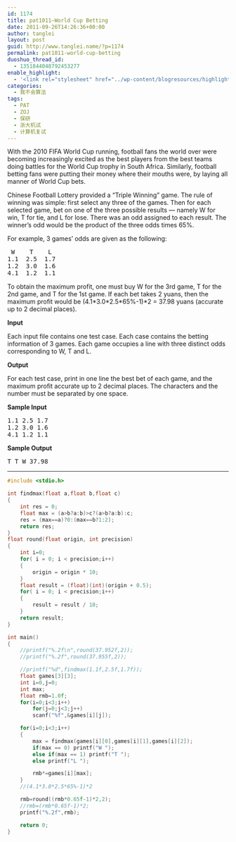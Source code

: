 ```yaml
---
id: 1174
title: pat1011—World Cup Betting
date: 2011-09-26T14:26:36+00:00
author: tanglei
layout: post
guid: http://www.tanglei.name/?p=1174
permalink: pat1011-world-cup-betting
duoshuo_thread_id:
  - 1351844048792453277
enable_highlight:
  - '<link rel="stylesheet" href="../wp-content/blogresources/highlightconfig/highlight.default.min.css"><script src="../wp-content/blogresources/highlightconfig/jquery-2.1.4.min.js"></script><script src="../wp-content/blogresources/highlightconfig/enable_highlight.js"></script>'
categories:
  - 我不会算法
tags:
  - PAT
  - ZOJ
  - 保研
  - 浙大机试
  - 计算机复试
---
```

<div id="problemContent">
  <p>
    With the 2010 FIFA World Cup running, football fans the world over were becoming increasingly excited as the best players from the best teams doing battles for the World Cup trophy in South Africa. Similarly, football betting fans were putting their money where their mouths were, by laying all manner of World Cup bets.
  </p>
  
  <p>
    Chinese Football Lottery provided a &#8220;Triple Winning&#8221; game. The rule of winning was simple: first select any three of the games. Then for each selected game, bet on one of the three possible results &#8212; namely W for win, T for tie, and L for lose. There was an odd assigned to each result. The winner&#8217;s odd would be the product of the three odds times 65%.
  </p>
  
  <p>
    For example, 3 games&#8217; odds are given as the following:
  </p>
  
  <pre> W    T    L
1.1  2.5  1.7
1.2  3.0  1.6
4.1  1.2  1.1</pre>
  
  <p>
    To obtain the maximum profit, one must buy W for the 3rd game, T for the 2nd game, and T for the 1st game. If each bet takes 2 yuans, then the maximum profit would be (4.1*3.0*2.5*65%-1)*2 = 37.98 yuans (accurate up to 2 decimal places).
  </p>
  
  <p>
    <strong>Input</strong>
  </p>
  
  <p>
    Each input file contains one test case. Each case contains the betting information of 3 games. Each game occupies a line with three distinct odds corresponding to W, T and L.
  </p>
  
  <p>
    <strong>Output</strong>
  </p>
  
  <p>
    For each test case, print in one line the best bet of each game, and the maximum profit accurate up to 2 decimal places. The characters and the number must be separated by one space.
  </p>
  
  <p>
    <strong>Sample Input</strong>
  </p>
  
  <pre>1.1 2.5 1.7
1.2 3.0 1.6
4.1 1.2 1.1</pre>
  
  <p>
    <strong>Sample Output</strong>
  </p>
  
  <pre>T T W 37.98</pre>
</div>

* * *

```C
#include <stdio.h>

int findmax(float a,float b,float c)
{
	int res = 0;
	float max = (a>b?a:b)>c?(a>b?a:b):c;
	res = (max==a)?0:(max==b?1:2);
	return res;
}
float round(float origin, int precision)
{
	int i=0;
	for( i = 0; i < precision;i++)
	{
		origin = origin * 10;
	}
	float result = (float)(int)(origin + 0.5);
	for( i = 0; i < precision;i++)
	{
		result = result / 10;
	}
	return result;
}

int main()
{
	//printf("%.2f\n",round(37.952f,2));
	//printf("%.2f",round(37.955f,2));

	//printf("%d",findmax(1.1f,2.5f,1.7f));
	float games[3][3];
	int i=0,j=0;
	int max;
	float rmb=1.0f;
	for(i=0;i<3;i++)
		for(j=0;j<3;j++)
		scanf("%f",&games[i][j]);

	for(i=0;i<3;i++)
	{
		max = findmax(games[i][0],games[i][1],games[i][2]);
		if(max == 0) printf("W ");
		else if(max == 1) printf("T ");
		else printf("L "); 

		rmb*=games[i][max];
	}
	//(4.1*3.0*2.5*65%-1)*2

	rmb=round((rmb*0.65f-1)*2,2);
	//rmb=(rmb*0.65f-1)*2;
	printf("%.2f",rmb);

	return 0;
}
```
